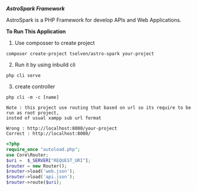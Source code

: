 ***AstroSpark Framework***

AstroSpark is a PHP Framework for develop APIs and Web Applications.

**To Run This Application**
1. Use composser to create project
```
composer create-project tselven/astro-spark your-project
```
2. Run it by using inbuild cli
```
php cli serve
```
3. create controller
```
php cli -m -c [name]
```

```
Note : this project use routing that based on url so its require to be run as root project,
insted of usual xampp sub url format  

Wrong : http://localhost:8080/your-project 
Correct : http://localhost:8080/
```

```php
<?php
require_once "autoload.php";
use Core\Router;
$uri =  $_SERVER["REQUEST_URI"];
$router = new Router();
$router->load('web.json');
$router->load('api.json');
$router->route($uri);
```
